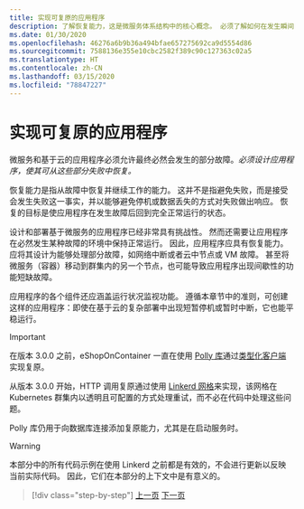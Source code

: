 ```yaml
---
title: 实现可复原的应用程序
description: 了解恢复能力，这是微服务体系结构中的核心概念。 必须了解如何在发生瞬间失败时进行适当的处理。
ms.date: 01/30/2020
ms.openlocfilehash: 46276a6b9b36a494bfae657275692ca9d5554d86
ms.sourcegitcommit: 7588136e355e10cbc2582f389c90c127363c02a5
ms.translationtype: HT
ms.contentlocale: zh-CN
ms.lasthandoff: 03/15/2020
ms.locfileid: "78847227"
---
```

# <a name="implement-resilient-applications"></a>实现可复原的应用程序

微服务和基于云的应用程序必须允许最终必然会发生的部分故障。*必须设计应用程序，使其可从这些部分失败中恢复。*

恢复能力是指从故障中恢复并继续工作的能力。 这并不是指避免失败，而是接受会发生失败这一事实，并以能够避免停机或数据丢失的方式对失败做出响应。 恢复的目标是使应用程序在发生故障后回到完全正常运行的状态。

设计和部署基于微服务的应用程序已经非常具有挑战性。 然而还需要让应用程序在必然发生某种故障的环境中保持正常运行。 因此，应用程序应具有恢复能力。 应将其设计为能够处理部分故障，如网络中断或者云中节点或 VM 故障。 甚至将微服务（容器）移动到群集内的另一个节点，也可能导致应用程序出现间歇性的功能短缺故障。

应用程序的各个组件还应涵盖运行状况监视功能。 遵循本章节中的准则，可创建这样的应用程序：即使在基于云的复杂部署中出现短暂停机或暂时中断，它也能平稳运行。

>[!IMPORTANT]
> 在版本 3.0.0 之前，eShopOnContainer 一直在使用 [Polly 库](http://www.thepollyproject.org/)通过[类型化客户端](./use-httpclientfactory-to-implement-resilient-http-requests.md)实现复原。
>
> 从版本 3.0.0 开始，HTTP 调用复原通过使用 [Linkerd 网格](https://linkerd.io/)来实现，该网格在 Kubernetes 群集内以透明且可配置的方式处理重试，而不必在代码中处理这些问题。
>
> Polly 库仍用于向数据库连接添加复原能力，尤其是在启动服务时。

>[!WARNING]
> 本部分中的所有代码示例在使用 Linkerd 之前都是有效的，不会进行更新以反映当前实际代码。 因此，它们在本部分的上下文中是有意义的。

>[!div class="step-by-step"]
>[上一页](../microservice-ddd-cqrs-patterns/microservice-application-layer-implementation-web-api.md)
>[下一页](handle-partial-failure.md)
